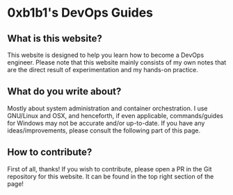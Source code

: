 # 0xb1b1's DevOps Guides

## What is this website?

This website is designed to help you learn how to become a DevOps engineer. Please note that this website mainly consists of my own notes that are the direct result of experimentation and my hands-on practice.

## What do you write about?

Mostly about system administration and container orchestration. I use GNU/Linux and OSX, and henceforth, if even applicable, commands/guides for Windows may not be accurate and/or up-to-date. If you have any ideas/improvements, please consult the following part of this page.

## How to contribute?

First of all, thanks! If you wish to contribute, please open a PR in the Git repository for this website. It can be found in the top right section of the page!

